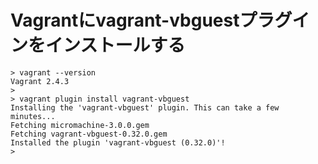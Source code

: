 # Vagrantにvagrant-vbguestプラグインをインストールする

```shell
> vagrant --version
Vagrant 2.4.3
>
> vagrant plugin install vagrant-vbguest
Installing the 'vagrant-vbguest' plugin. This can take a few minutes...
Fetching micromachine-3.0.0.gem
Fetching vagrant-vbguest-0.32.0.gem
Installed the plugin 'vagrant-vbguest (0.32.0)'!
>
```
